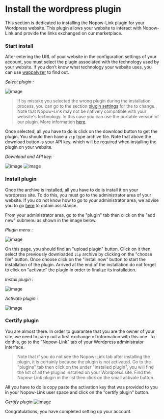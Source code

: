 # Install the wordpress plugin

This section is dedicated to installing the Nopow-Link plugin for your Wordpress website. This plugin allows your website to interact with Nopow-Link and provide the links exchanged on our marketplace.

### Start install

After entering the URL of your website in the configuration settings of your account, you must select the plugin associated with the technology used by your website. If you don't know what technology your website uses, you can use [wappalyzer](https://www.wappalyzer.com/) to find out.

*Select plugin :*

![image](/_images/plugin/cms/wordpress/select-plugin.png)


> If by mistake you selected the wrong plugin during the installation process, you can go to the section [plugin settings](https://www.nopow-link.com/en/app/plugins/) for the to change. Note that Nopow-Link may not be natively compatible with your website's technology. In this case you can use the portable version of our plugin. More information [here](../portable_version.md).

Once selected, all you have to do is click on the download button to get the plugin. You should then have a `zip` type archive file. Note that above the download button is your API key, which will be required when installing the plugin on your website.

*Download and API key:*

![image](/_images/plugin/cms/wordpress/download.png)
![image](/_images/plugin/cms/wordpress/archive.png)

### Install plugin

Once the archive is installed, all you have to do is install it on your wordpress site. To do this, you must go to the administrator area of ​​your website. If you do not know how to go to your administrator area, we advise you to go [here](https://www.inmotionhosting.com/support/edu/wordpress/logging-into-wordpress-dashboard/) to obtain assistance.

From your administrator area, go to the "plugin" tab then click on the "add new" submenu as shown in the image below.

*Plugin menu :*

![image](/_images/plugin/cms/wordpress/wordpress.png)

On this page, you should find an "upload plugin" button. Click on it then select the previously downloaded `zip` archive by clicking on the "choose file" button. Once choose click on the "install now" button to start the installation of the plugin. Arrived at the end of the installation do not forget to click on "activate" the plugin in order to finalize its installation.

*Install plugin :*

![image](/_images/plugin/cms/wordpress/install.png)

*Activate plugin :*

![image](/_images/plugin/cms/wordpress/activate.png)

### Certify plugin

You are almost there. In order to guarantee that you are the owner of your site, we need to carry out a first exchange of information with this one. To do this, go to the "Nopow-Link" tab of your Wordpress administrator interface.

> Note that if you do not see the Nopow-Link tab after installing the plugin, it is certainly because the plugin is not activated. Go to the "plugins" tab then click on the under "installed plugin", you will find the list of all the plugins installed on your Wordpress site. Find the Nopow-Link plugin in the list then click on the small activate button.

All you have to do is copy paste the activation key that was provided to you in your Nopow-Link user space and click on the "certify plugin" button.

*Certify plugin*
![image](/_images/plugin/cms/wordpress/certify.png)

Congratulations, you have completed setting up your account.
